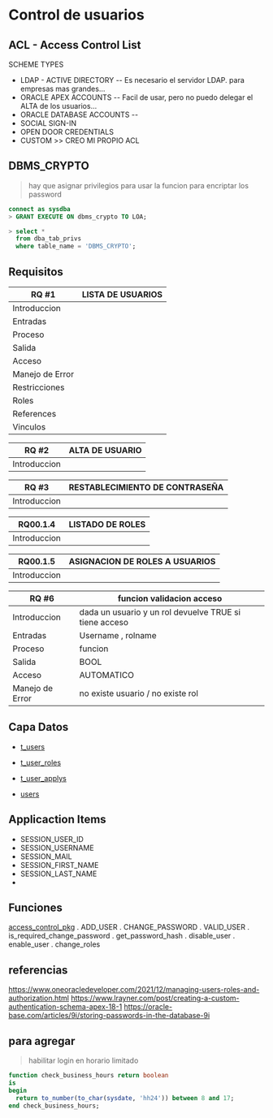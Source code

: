 # Control de usuarios

## ACL - Access Control List
SCHEME TYPES 
- LDAP - ACTIVE DIRECTORY -- Es necesario el servidor LDAP. para empresas mas grandes...
- ORACLE APEX ACCOUNTS  -- Facil de usar, pero no puedo delegar el ALTA de los usuarios... 
- ORACLE DATABASE ACCOUNTS -- 
- SOCIAL SIGN-IN
- OPEN DOOR CREDENTIALS
- CUSTOM >> CREO MI PROPIO ACL

## DBMS_CRYPTO
> hay que asignar privilegios para usar la funcion para encriptar los password
```sql
connect as sysdba
> GRANT EXECUTE ON dbms_crypto TO LOA;

> select *
  from dba_tab_privs
  where table_name = 'DBMS_CRYPTO';
```


## Requisitos

| RQ   #1         | LISTA DE USUARIOS 
|-----------------|---------------------
| Introduccion    | 
| Entradas        | 
| Proceso         | 
| Salida          | 
| Acceso          |   
| Manejo de Error | 
| Restricciones   | 
| Roles           | 
| References      | 
| Vinculos        | 

| RQ  #2          | ALTA DE USUARIO 
|-----------------|---------------------
| Introduccion    | 

| RQ #3           | RESTABLECIMIENTO DE CONTRASEÑA 
|-----------------|---------------------
| Introduccion    | 

| RQ00.1.4        | LISTADO DE ROLES 
|-----------------|---------------------
| Introduccion    | 

| RQ00.1.5        | ASIGNACION DE ROLES A USUARIOS 
|-----------------|---------------------
| Introduccion    | 

| RQ #6           | funcion validacion acceso 
|-----------------|---------------------
| Introduccion    | dada un usuario y un rol devuelve TRUE si tiene acceso
| Entradas        | Username , rolname
| Proceso         | funcion
| Salida          | BOOL
| Acceso          | AUTOMATICO  
| Manejo de Error | no existe usuario / no existe rol


## Capa Datos
- [t_users](t_users.sql)
- [t_user_roles](t_user_roles.sql)
- [t_user_applys](t_user_applys.sql)

- [users](users.view.sql)


## Applicaction Items
- SESSION_USER_ID
- SESSION_USERNAME
- SESSION_MAIL
- SESSION_FIRST_NAME
- SESSION_LAST_NAME
- 
## Funciones
[access_control_pkg](<003 Apex Workspace/access_control_pkg.sql>)
. ADD_USER
. CHANGE_PASSWORD
. VALID_USER
. is_required_change_password
. get_password_hash
. disable_user
. enable_user
. change_roles


## referencias
https://www.oneoracledeveloper.com/2021/12/managing-users-roles-and-authorization.html
https://www.lrayner.com/post/creating-a-custom-authentication-schema-apex-18-1
https://oracle-base.com/articles/9i/storing-passwords-in-the-database-9i



## para agregar
> habilitar login en horario limitado
```sql
function check_business_hours return boolean
is
begin
  return to_number(to_char(sysdate, 'hh24')) between 8 and 17;
end check_business_hours;
```

